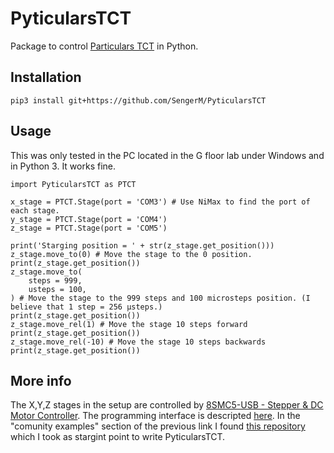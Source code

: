 # PyticularsTCT

Package to control [Particulars TCT](http://particulars.si/) in Python.

## Installation

```
pip3 install git+https://github.com/SengerM/PyticularsTCT
```

## Usage

This was only tested in the PC located in the G floor lab under Windows and in Python 3. It works fine.

```
import PyticularsTCT as PTCT

x_stage = PTCT.Stage(port = 'COM3') # Use NiMax to find the port of each stage.
y_stage = PTCT.Stage(port = 'COM4')
z_stage = PTCT.Stage(port = 'COM5')

print('Starging position = ' + str(z_stage.get_position()))
z_stage.move_to(0) # Move the stage to the 0 position.
print(z_stage.get_position())
z_stage.move_to(
    steps = 999,
    usteps = 100,
) # Move the stage to the 999 steps and 100 microsteps position. (I believe that 1 step = 256 µsteps.)
print(z_stage.get_position())
z_stage.move_rel(1) # Move the stage 10 steps forward
print(z_stage.get_position())
z_stage.move_rel(-10) # Move the stage 10 steps backwards
print(z_stage.get_position())
```

## More info

The X,Y,Z stages in the setup are controlled by [8SMC5-USB - Stepper & DC Motor Controller](http://www.standa.lt/products/catalog/motorised_positioners?item=525). The programming interface is descripted [here](https://doc.xisupport.com/en/8smc5-usb/8SMCn-USB/Programming.html). In the "comunity examples" section of the previous link I found [this repository](https://github.com/Negrebetskiy/Attenuator) which I took as stargint point to write PyticularsTCT.
